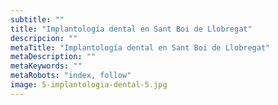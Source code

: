 ```yaml
---
subtitle: ""
title: "Implantología dental en Sant Boi de Llobregat"
descripcion: ""
metaTitle: "Implantología dental en Sant Boi de Llobregat"
metaDescription: ""
metaKeywords: ""
metaRobots: "index, follow"
image: 5-implantologia-dental-5.jpg
---
```

